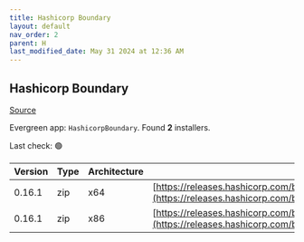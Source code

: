 ```yaml
---
title: Hashicorp Boundary
layout: default
nav_order: 2
parent: H
last_modified_date: May 31 2024 at 12:36 AM
---
```


## Hashicorp Boundary

[Source](https://www.boundaryproject.io/)

Evergreen app: `HashicorpBoundary`. Found **2** installers.

Last check: 🟢

| Version | Type | Architecture | URI                                                                                                                                                                  |
| ------- | ---- | ------------ | -------------------------------------------------------------------------------------------------------------------------------------------------------------------- |
| 0.16.1  | zip  | x64          | [https://releases.hashicorp.com/boundary/0.16.1/boundary_0.16.1_windows_amd64.zip](https://releases.hashicorp.com/boundary/0.16.1/boundary_0.16.1_windows_amd64.zip) |
| 0.16.1  | zip  | x86          | [https://releases.hashicorp.com/boundary/0.16.1/boundary_0.16.1_windows_386.zip](https://releases.hashicorp.com/boundary/0.16.1/boundary_0.16.1_windows_386.zip)     |
